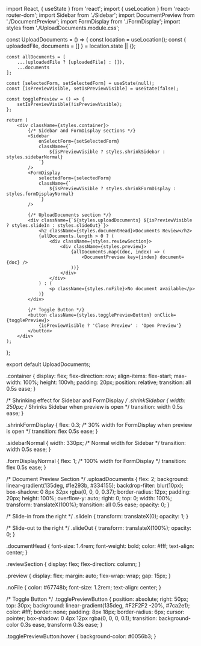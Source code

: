 import React, { useState } from 'react';
import { useLocation } from 'react-router-dom';
import Sidebar from './Sidebar';
import DocumentPreview from './DocumentPreview';
import FormDisplay from './FormDisplay';
import styles from './UploadDocuments.module.css';

const UploadDocuments = () => {
    const location = useLocation();
    const { uploadedFile, documents = [] } = location.state || {};

    const allDocuments = [
        ...(uploadedFile ? [uploadedFile] : []),
        ...documents
    ];

    const [selectedForm, setSelectedForm] = useState(null);
    const [isPreviewVisible, setIsPreviewVisible] = useState(false);

    const togglePreview = () => {
        setIsPreviewVisible(!isPreviewVisible);
    };

    return (
        <div className={styles.container}>
            {/* Sidebar and FormDisplay sections */}
            <Sidebar 
                onSelectForm={setSelectedForm} 
                className={`
                    ${isPreviewVisible ? styles.shrinkSidebar : styles.sidebarNormal}
                `} 
            />
            <FormDisplay 
                selectedForm={selectedForm} 
                className={`
                    ${isPreviewVisible ? styles.shrinkFormDisplay : styles.formDisplayNormal}
                `} 
            />

            {/* UploadDocuments section */}
            <div className={`${styles.uploadDocuments} ${isPreviewVisible ? styles.slideIn : styles.slideOut}`}>
                <h2 className={styles.documentHead}>Documents Review</h2>
                {allDocuments.length > 0 ? (
                    <div className={styles.reviewSection}>
                        <div className={styles.preview}>
                            {allDocuments.map((doc, index) => (
                                <DocumentPreview key={index} document={doc} />
                            ))}
                        </div>
                    </div>
                ) : (
                    <p className={styles.noFile}>No document available</p>
                )}
            </div>

            {/* Toggle Button */}
            <button className={styles.togglePreviewButton} onClick={togglePreview}>
                {isPreviewVisible ? 'Close Preview' : 'Open Preview'}
            </button>
        </div>
    );
};

export default UploadDocuments;





.container {
  display: flex;
  flex-direction: row;
  align-items: flex-start;
  max-width: 100%;
  height: 100vh;
  padding: 20px;
  position: relative;
  transition: all 0.5s ease;
}

/* Shrinking effect for Sidebar and FormDisplay */
.shrinkSidebar {
  width: 250px; /* Shrinks Sidebar when preview is open */
  transition: width 0.5s ease;
}

.shrinkFormDisplay {
  flex: 0.3; /* 30% width for FormDisplay when preview is open */
  transition: flex 0.5s ease;
}

.sidebarNormal {
  width: 330px; /* Normal width for Sidebar */
  transition: width 0.5s ease;
}

.formDisplayNormal {
  flex: 1; /* 100% width for FormDisplay */
  transition: flex 0.5s ease;
}

/* Document Preview Section */
.uploadDocuments {
  flex: 2;
  background: linear-gradient(135deg, #1e293b, #334155);
  backdrop-filter: blur(10px);
  box-shadow: 0 8px 32px rgba(0, 0, 0, 0.37);
  border-radius: 12px;
  padding: 20px;
  height: 100%;
  overflow-y: auto;
  right: 0;
  top: 0;
  width: 100%;
  transform: translateX(100%);
  transition: all 0.5s ease;
  opacity: 0;
}

/* Slide-in from the right */
.slideIn {
  transform: translateX(0);
  opacity: 1;
}

/* Slide-out to the right */
.slideOut {
  transform: translateX(100%);
  opacity: 0;
}

.documentHead {
  font-size: 1.4rem;
  font-weight: bold;
  color: #fff;
  text-align: center;
}

.reviewSection {
  display: flex;
  flex-direction: column;
}

.preview {
  display: flex;
  margin: auto;
  flex-wrap: wrap;
  gap: 15px;
}

.noFile {
  color: #67748b;
  font-size: 1.2rem;
  text-align: center;
}

/* Toggle Button */
.togglePreviewButton {
  position: absolute;
  right: 50px;
  top: 30px;
  background: linear-gradient(135deg, #F2F2F2 -20%, #7ca2e1);
  color: #fff;
  border: none;
  padding: 8px 18px;
  border-radius: 6px;
  cursor: pointer;
  box-shadow: 0 4px 12px rgba(0, 0, 0, 0.1);
  transition: background-color 0.3s ease, transform 0.3s ease;
}

.togglePreviewButton:hover {
  background-color: #0056b3;
}
